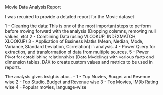 Movie Data Analysis Report

I was required to provide a detailed report for the Movie dataset

1 - Cleaning the data: This is one of the most important steps to perform before moving forward with the analysis (Dropping columns, removing null values, etc)
2 - Combining Data (using VLOOKUP, INDEXMATCH, XLOOKUP)
3 - Application of Business Maths (Mean, Median, Mode, Variance, Standard Deviation, Correlation) in analysis.
4 - Power Query for extraction, and transformation of data from multiple sources. 
5 - Power Pivot for establishing relationships (Data Modeling) with various facts and dimension tables.
    DAX to create custom values and metrics to be used in reports.

The analysis gives insights about  - 
1 - Top Movies, Budget and Revenue wise
2 - Top Studio, Budget and Revenue wise
3 - Top Movies, IMDb Rating wise
4 - Popular movies, language-wise

